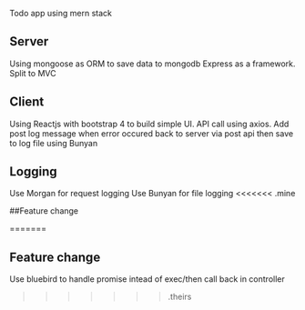 Todo app using mern stack
## Server

Using mongoose as ORM to save data to mongodb
Express as a framework. Split to MVC

## Client

Using Reactjs with bootstrap 4 to build simple UI.
API call using axios.
Add post log message when error occured back to server via post api then save to log file using Bunyan 

## Logging

Use Morgan for request logging
Use Bunyan for file logging 
<<<<<<< .mine

##Feature change


=======

## Feature change

Use bluebird to handle promise intead of exec/then call back in controller
>>>>>>> .theirs

